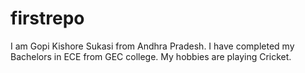 # firstrepo


I am Gopi Kishore Sukasi from Andhra Pradesh. I have completed my Bachelors in ECE from GEC college. My hobbies are playing Cricket.